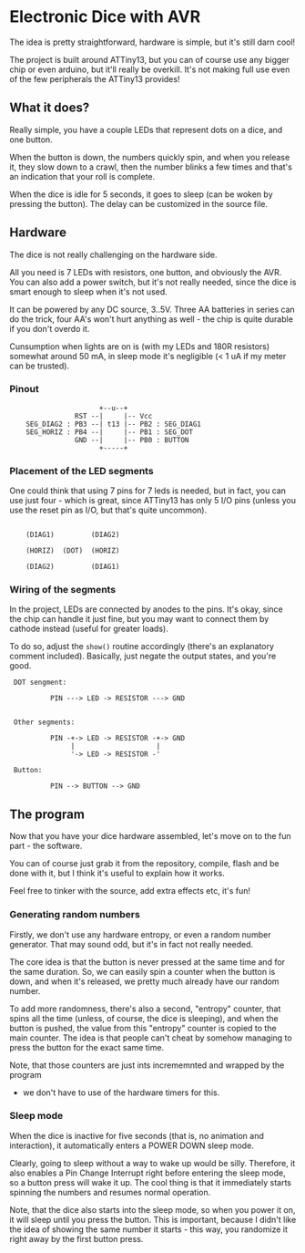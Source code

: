 # Electronic Dice with AVR

The idea is pretty straightforward, hardware is simple, but it's still darn
cool!

The project is built around ATTiny13, but you can of course use any bigger chip
or even arduino, but it'll really be overkill. It's not making full use even of
the few peripherals the ATTiny13 provides!


## What it does?

Really simple, you have a couple LEDs that represent dots on a dice, and one
button.

When the button is down, the numbers quickly spin, and when you release
it, they slow down to a crawl, then the number blinks a few times and that's an
indication that your roll is complete.

When the dice is idle for 5 seconds, it goes to sleep (can be woken by pressing
the button). The delay can be customized in the source file.


## Hardware

The dice is not really challenging on the hardware side.

All you need is 7 LEDs with resistors, one button, and obviously the AVR.
You can also add a power switch, but it's not really needed, since the dice
is smart enough to sleep when it's not used.

It can be powered by any DC source, 3..5V. Three AA batteries in series can do
the trick, four AA's won't hurt anything as well - the chip is quite durable
if you don't overdo it.

Cunsumption when lights are on is (with my LEDs and 180R resistors) somewhat
around 50 mA, in sleep mode it's negligible (< 1 uA if my meter can be trusted).


### Pinout

```
                      +--u--+
                RST --|     |-- Vcc
    SEG_DIAG2 : PB3 --| t13 |-- PB2 : SEG_DIAG1
    SEG_HORIZ : PB4 --|     |-- PB1 : SEG_DOT
                GND --|     |-- PB0 : BUTTON
                      +-----+
```


### Placement of the LED segments

One could think that using 7 pins for 7 leds is needed, but in fact, you can use
just four - which is great, since ATTiny13 has only 5 I/O pins (unless you use
the reset pin as I/O, but that's quite uncommon).

```

    (DIAG1)         (DIAG2)

    (HORIZ)  (DOT)  (HORIZ)

    (DIAG2)         (DIAG1)

```


### Wiring of the segments

In the project, LEDs are connected by anodes to the pins. It's okay,
since the chip can handle it just fine, but you may want to connect them by
cathode instead (useful for greater loads).

To do so, adjust the `show()` routine accordingly (there's an explanatory
comment included). Basically, just negate the output states, and you're good.

```
 DOT sengment:

          PIN ---> LED -> RESISTOR ---> GND


 Other segments:

          PIN -+-> LED -> RESISTOR -+-> GND
               |                    |
               '-> LED -> RESISTOR -'

 Button:

          PIN --> BUTTON --> GND
```


## The program

Now that you have your dice hardware assembled, let's move on to the fun part -
the software.

You can of course just grab it from the repository, compile, flash and be done
with it, but I think it's useful to explain how it works.

Feel free to tinker with the source, add extra effects etc, it's fun!


### Generating random numbers

Firstly, we don't use any hardware entropy, or even a random number generator.
That may sound odd, but it's in fact not really needed.

The core idea is that the button is never pressed at the same time and for the
same duration. So, we can easily spin a counter when the button is down, and
when it's released, we pretty much already have our random number.

To add more randomness, there's also a second, "entropy" counter, that spins all
the time (unless, of course, the dice is sleeping), and when the button is
pushed, the value from this "entropy" counter is copied to the main counter.
The idea is that people can't cheat by somehow managing to press the button
for the exact same time.

Note, that those counters are just ints incrememnted and wrapped by the program
- we don't have to use of the hardware timers for this.


### Sleep mode

When the dice is inactive for five seconds (that is, no animation and
interaction), it automatically enters a POWER DOWN sleep mode.

Clearly, going to sleep without a way to wake up would be silly. Therefore, it
also enables a Pin Change Interrupt right before entering the sleep mode, so a
button press will wake it up. The cool thing is that it immediately starts
spinning the numbers and resumes normal operation.

Note, that the dice also starts into the sleep mode, so when you power it on,
it will sleep until you press the button. This is important, because I didn't
like the idea of showing the same number it starts - this way, you randomize it
right away by the first button press.
